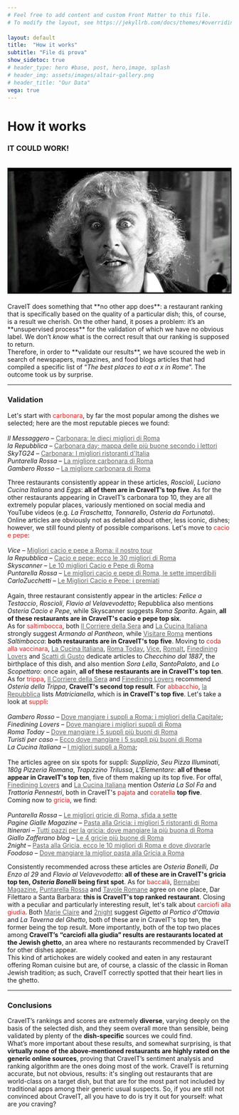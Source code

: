 ```yaml
---
# Feel free to add content and custom Front Matter to this file.
# To modify the layout, see https://jekyllrb.com/docs/themes/#overriding-theme-defaults

layout: default
title:  "How it works"
subtitle: "File di prova"
show_sidetoc: true
# header_type: hero #base, post, hero,image, splash
# header_img: assets/images/altair-gallery.png
# header_title: "Our Data"
vega: true
---
```



# **How it works**

### IT COULD WORK!
<br>
<center>
<img  width="600px" style="margin: 0px 35px 0px 0px;" src="assets/images/itcouldwork.jpg">
</center>
<br>
CraveIT does something that **no other app does**: a restaurant ranking that is specifically based on the quality of a particular dish; this, of course, is a result we cherish. On the other hand, it poses a problem: it’s an **unsupervised process** for the validation of which we have no obvious label. We don’t <i>know</i> what is the correct result that our ranking is supposed to return.
<br>
Therefore, in order to **validate our results**, we have scoured the web in search of newspapers, magazines, and food blogs articles that had compiled a specific list of “<i>The best places to eat a x in Rome</i>”. The outcome took us by surprise.
<br>
<hr>

### Validation
Let's start with <span style="color: #ed1a1a;">carbonara</span>, by far the most popular among the dishes we selected; here are the most reputable pieces we found:
<br>
<br>
<i>Il Messaggero</i> – <a href="https://www.ilmessaggero.it/ristoranti/carbonara_le_dieci_migliori_di_roma_da_roscioli_pipero_al_rex-186966.html" style="color: #5d6062">Carbonara: le dieci migliori di Roma</a>
<br>
<i>la Repubblica</i> – <a href="https://roma.repubblica.it/cronaca/2021/04/06/news/carbonara_day_mappa_piu_buone_roma_secondo_lettori-295264786/" style="color: #5d6062">Carbonara day: mappa delle più buone secondo i lettori</a>
<br>
<i>SkyTG24</i> – <a href="https://tg24.sky.it/lifestyle/2024/04/06/carbonara-migliori-ristoranti-italia" style="color: #5d6062">Carbonara: I migliori ristoranti d'Italia</a>
<br>
<i>Puntarella Rossa</i> – <a href="https://www.puntarellarossa.it/2016/04/18/la-migliore-carbonara-di-roma/#:~:text=TRASTEVERE-,Eggs,prime%2C%20ma%20anche%20le%20varianti." style="color: #5d6062">La migliore carbonara di Roma</a>
<br>
<i>Gambero Rosso</i> – <a href="https://www.gamberorosso.it/notizie/classifiche/la-migliore-carbonara-di-roma-la-classifica-dopo-21-test-in-4-giorni/" style="color: #5d6062">La migliore carbonara di Roma</a>
<br>

Three restaurants consistently appear in these articles, <i>Roscioli</i>, <i>Luciano Cucina Italiana</i> and <i>Eggs</i>: **all of them are in CraveIT’s top five**. As for the other restaurants appearing in CraveIT’s carbonara top 10, they are all extremely popular places, variously mentioned on social media and YouTube videos (e.g. <i>La Fraschetta</i>, <i>Tonnarello</i>, <i>Osteria da Fortunata</i>).
<br>
Online articles are obviously not as detailed about other, less iconic, dishes; however, we still found plenty of possible comparisons.
Let's move to <span style="color: #ed1a1a;">cacio e pepe</span>:
<br>
<br>
<i>Vice</i> – <a href="https://www.vice.com/it/article/bvmqy4/cacio-e-pepe-migliori-roma" style="color: #5d6062">Migliori cacio e pepe a Roma: il nostro tour</a>
<br>
<i>la Repubblica</i> – <a href="https://www.repubblica.it/sapori/2020/02/12/news/le_migliori_cacio_e_pepe_di_roma-247152831/" style="color: #5d6062;">Cacio e pepe: ecco le 30 migliori di Roma</a>
<br>
<i>Skyscanner</i> – <a href="https://www.skyscanner.it/notizie/le-10-migliori-cacio-e-pepe-di-roma" style="color: #5d6062">Le 10 migliori Cacio e Pepe di Roma</a>
<br>
<i>Puntarella Rossa</i> – <a href="https://www.puntarellarossa.it/2019/01/10/le-migliori-cacio-e-pepe-di-roma-le-sette-imperdibili-con-ingredienti-e-prezzi/" style="color: #5d6062">Le migliori cacio e pepe di Roma, le sette imperdibili</a>
<br>
<i>CarloZucchetti</i> – <a href="https://www.carlozucchetti.it/50-top-italy-2024-le-migliori-cacio-e-pepe-i-premiati/" style="color: #5d6062;">Le Migliori Cacio e Pepe: i premiati</a>
<br>
<br>
Again, three restaurant consistently appear in the articles: <i>Felice a Testaccio</i>, <i>Roscioli</i>, <i>Flavio al Velavevodetto</i>; Repubblica also mentions <i>Osteria Cacio e Pepe</i>, while Skyscanner suggests <i>Roma Sparita</i>. Again, **all of these restaurants are in CraveIT's cacio e pepe top six**.
<br>
As for <span style="color: #ed1a1a;">saltimbocca</span>, both <a href="https://www.corriere.it/cook/news/cards/roma-migliori-trattorie-secondo-guida-michelin/migliori-trattorie-roma-armando-pantheon.shtml" style="color: #5d6062;">Il Corriere della Sera</a> and <a href="https://www.lacucinaitaliana.it/article/saltimbocca-alla-romana-ricetta-armando-al-pantheon/" style="color: #5d6062;">La Cucina Italiana</a> strongly suggest <i>Armando al Pantheon</i>, 
while <a href="https://www.lacucinaitaliana.it/article/saltimbocca-alla-romana-ricetta-armando-al-pantheon/" style="color: #5d6062;">Visitare Roma</a> mentions <i>Saltimbocca</i>: **both restaurants are in CraveIT's top five**.
Moving to <span style="color: #ed1a1a;">coda alla vaccinara</span>, <a href="https://www.lacucinaitaliana.it/dove-mangiare-roma-coda-vaccinara-oma/" style="color: #5d6062;">La Cucina Italiana</a>, <a href="https://www.romatoday.it/cibo/dove-mangiare/da-checchino-testaccio-migliore-coda-vaccinara.html" style="color: #5d6062;">Roma Today</a>, <a href="https://www.vice.com/it/article/m7apmb/coda-alla-vaccinara-checchino-dal-1887" style="color: #5d6062;">Vice</a>, <a href="https://www.romait.it/coda-alla-vaccinara-la-migliore-di-roma-la-trovi-in-un-localino-nascosto-la-ricetta-lhanno-inventata-qui.html" style="color: #5d6062;">RomaIt</a>, <a href="https://www.finedininglovers.it/articolo/ristoranti-quinto-quarto-frattaglie-roma-lista" style="color: #5d6062;">Finedining Lovers</a> and <a href="https://www.scattidigusto.it/ristoranti/dove-mangiare-la-coda-alla-vaccinara-a-roma-tradizione-e-trattorie/" style="color: #5d6062;">Scatti di Gusto</a> 
dedicate articles to <i>Checchino dal 1887</i>, the birthplace of this dish, and also mention <i>Sora Lella</i>, <i>SantoPalato</i>, and <i>Lo Scopettaro</i>: once again, **all of these restaurants are in CraveIT's top ten**. 
As for <span style="color: #ed1a1a;">trippa</span>, <a href="https://www.corriere.it/cook/news/cards/roma-dove-mangiare-bene-meno-40-euro-secondo-guida-michelin/mangiare-roma-meno-40-euro-osteria-trippa.shtml" style="color: #5d6062;">Il Corriere della Sera</a> and <a href="https://www.finedininglovers.it/articolo/ristoranti-quinto-quarto-frattaglie-roma-lista" style="color: #5d6062;">Finedining Lovers</a> recommend <i>Osteria della Trippa</i>, **CraveIT's second top result**.
For <span style="color: #ed1a1a;">abbacchio</span>, <a href="https://www.repubblica.it/sapori/2019/05/30/news/itinerari_gastronomici_ricette_tradizionali_lazio_abbacchio-227331233/" style="color: #5d6062;">la Repubblica</a> lists <i>Matricianella</i>, which is **in CraveIT's top five**.
Let's take a look at <span style="color: #ed1a1a;">supplì</span>:
<br>
<br>
<i>Gambero Rosso</i> – <a href="https://www.gamberorosso.it/notizie/classifiche/dove-mangiare-suppli-a-roma-i-migliori-della-capitale/" style="color: #5d6062;">Dove mangiare i supplì a Roma: i migliori della Capitale</a>;
<br>
<i>Finedining Lovers</i> – <a href="https://www.finedininglovers.it/mappa/migliori-suppli-roma-dove-mangiarli" style="color: #5d6062;">Dove mangiare i migliori supplì di Roma</a>
<br>
<i>Roma Today</i> – <a href="https://www.romatoday.it/eventi/de-magna-e-beve/migliori-suppli-roma.html" style="color: #5d6062;">Dove mangiare i 5 supplì più buoni di Roma</a>
<br>
<i>Turisti per caso</i> – <a href="https://turistipercaso.it/news/ecco-dove-mangiare-i-5-suppli-piu-buoni-di-roma.html" style="color: #5d6062;">Ecco dove mangiare i 5 supplì più buoni di Roma</a>
<br>
<i>La Cucina Italiana</i> – <a href="https://www.lacucinaitaliana.it/news/in-primo-piano/dove-mangiare-i-suppli-a-roma/" style="color: #5d6062;">I migliori supplì a Roma</a>[]( );
<br>
<br>
The articles agree on six spots for supplì: <i>Supplizio</i>, <i>Seu Pizza Illuminati</i>, <i>180g Pizzeria Romana</i>, <i>Trapizzino Trilussa</i>, <i>L'Elementare</i>: **all of these appear in CraveIT's top ten**, five of them making up its top five.
For offal, <a href="https://www.finedininglovers.it/articolo/ristoranti-quinto-quarto-frattaglie-roma-lista" style="color: #5d6062;">Finedining Lovers</a> and <a href="https://www.lacucinaitaliana.it/storie/piatti-tipici/roma-quinto-quarto/#:~:text=Una%20pajata%20di%20tutto%20rispetto,due%20passi%20da%20San%20Giovanni." style="color: #5d6062;">La Cucina Italiana</a> mention <i>Osteria La Sol Fa</i> and <i>Trattoria Pennestri</i>, both in CraveIT's <span style="color: #ed1a1a;">pajata</span> and <span style="color: #ed1a1a;">coratella</span> **top five**.
<br>
Coming now to <span style="color: #ed1a1a;">gricia</span>, we find:
<br>
<br>
<i>Puntarella Rossa</i> – <a href="https://www.puntarellarossa.it/2019/10/29/le-migliori-gricie-di-roma-sfida-a-sette-con-prezzi-e-classifica/" style="color: #5d6062;">Le migliori gricie di Roma, sfida a sette</a>
<br>
<i>Pagine Gialle Magazine</i> – <a href="https://www.paginegialle.it/magazine/food/pasta-alla-gricia-i-migliori-5-ristoranti-di-roma-9190#:~:text=In%20zona%20Roma%20est%2C%20la,davvero%20di%20tutte%20le%20tasche." style="color: #5d6062;">Pasta alla Gricia: i migliori 5 ristoranti di Roma</a>
<br>
<i>Itinerari</i> – <a href="https://www.itinerari.it/turismo-enogastronomico/tutti-pazzi-per-la-gricia-dove-mangiare-la-piu-buona-di-roma.html" style="color: #5d6062;">Tutti pazzi per la gricia: dove mangiare la più buona di Roma</a>
<br>
<i>Giallo Zafferano blog</i> – <a href="https://blog.giallozafferano.it/unacucinadasingle/le-4-gricie-piu-buone-di-roma/#google_vignette" style="color: #5d6062;">Le 4 gricie più buone di Roma</a>
<br>
<i>2night</i> – <a href="https://2night.it/a4e613-/la-classifica-delle-mie-10-gricie-preferite-roma.html" style="color: #5d6062;">Pasta alla Gricia, ecco le 10 migliori di Roma e dove divorarle</a>
<br>
<i>Foodoso</i> – <a href="https://www.foodoso.com/miglior-pasta-gricia-roma" style="color: #5d6062;">Dove mangiare la miglior pasta alla Gricia a Roma</a>
<br>

Consistently recommended across these articles are <i>Osteria Bonelli</i>, <i>Da Enzo al 29</i> and <i>Flavio al Velavevodetto</i>: **all of these are in CraveIT's gricia top ten, <i>Osteria Bonelli</i> being first spot**.
As for <span style="color: #ed1a1a;">baccalà</span>, <a href="https://magazine.bernabei.it/dove-bere-e-mangiare/dove-mangiare-il-miglior-baccala-fritto-a-roma/" style="color: #5d6062;">Bernabei Magazine</a>, <a href="https://www.puntarellarossa.it/2017/11/24/dove-mangiare-il-baccala-a-roma/" style="color: #5d6062;">Puntarella Rossa</a> and <a href="https://www.tavoleromane.it/cucina-romanesca-baccala-dove-mangiare-filetti-fritti-roma/" style="color: #5d6062;">Tavole Romane</a> agree on one place, Dar Filettaro a Santa Barbara: **this is CraveIT's top ranked restaurant**.
Closing with a peculiar and particularly interesting result, let's talk about <span style="color: #ed1a1a;">carciofi alla giudia</span>. Both <a href="https://www.marieclaire.it/food/g36378665/migliori-carciofi-alla-giudia/" style="color: #5d6062;">Marie Claire</a> and <a href="https://2night.it/81c141-/il-carciofo-alla-giudia-indirizzi-dove-mangiarlo-roma.html" style="color: #5d6062;">2night</a> suggest <i>Gigetto al Portico d'Ottavia</i> and <i>La Taverna del Ghetto</i>, both of these are in CraveIT's top ten, the former being the top result.
More importantly, both of the top two places among **CraveIT’s “carciofi alla giudia” results are restaurants located at the Jewish ghetto**, an area where no restaurants recommended by CraveIT for other dishes appear.
<br>
This kind of artichokes are widely cooked and eaten in any restaurant offering Roman cuisine but are, of course, a classic of the classic in Roman Jewish tradition; as such, CraveIT correctly spotted that their heart lies in the ghetto.
<br>
<hr>

### Conclusions
CraveIT’s rankings and scores are extremely **diverse**, varying deeply on the basis of the selected dish, and they seem overall more than sensible, being validated by plenty of the **dish-specific** sources we could find.
<br>
What’s more important about these results, and somewhat surprising, is that **virtually none of the above-mentioned restaurants are highly rated on the generic online sources**, proving that CraveIT’s sentiment analysis and ranking algorithm are the ones doing most of the work. 
CraveIT is returning accurate, but not obvious, results: it's singling out restaurants that are world-class on a target dish, but that are for the most part not included by traditional apps among their generic usual suspects. So, if you are still not convinced about CraveIT, all you have to do is try it out for yourself: what are <i>you</i> craving?
<br>
<br>